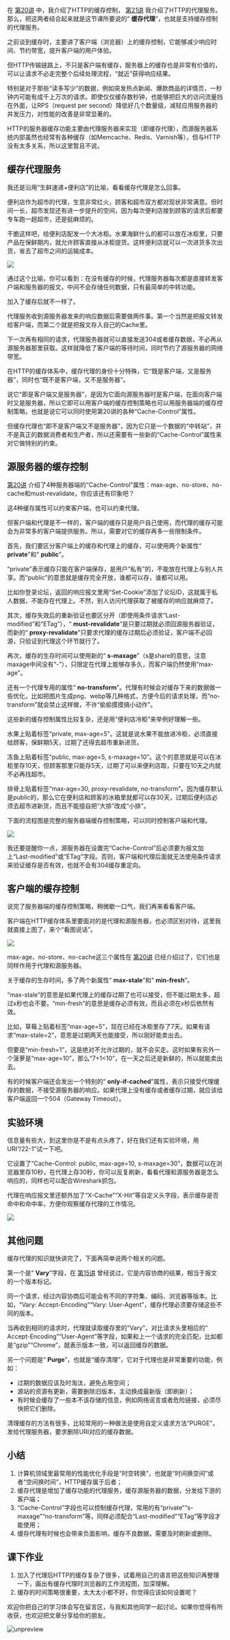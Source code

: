 在 [第20讲](https://time.geekbang.org/column/article/106804) 中，我介绍了HTTP的缓存控制， [第21讲](https://time.geekbang.org/column/article/107577) 我介绍了HTTP的代理服务。那么，把这两者结合起来就是这节课所要说的“ **缓存代理**”，也就是支持缓存控制的代理服务。

之前谈到缓存时，主要讲了客户端（浏览器）上的缓存控制，它能够减少响应时间、节约带宽，提升客户端的用户体验。

但HTTP传输链路上，不只是客户端有缓存，服务器上的缓存也是非常有价值的，可以让请求不必走完整个后续处理流程，“就近”获得响应结果。

特别是对于那些“读多写少”的数据，例如突发热点新闻、爆款商品的详情页，一秒钟内可能有成千上万次的请求。即使仅仅缓存数秒钟，也能够把巨大的访问流量挡在外面，让RPS（request per second）降低好几个数量级，减轻应用服务器的并发压力，对性能的改善是非常显著的。

HTTP的服务器缓存功能主要由代理服务器来实现（即缓存代理），而源服务器系统内部虽然也经常有各种缓存（如Memcache、Redis、Varnish等），但与HTTP没有太多关系，所以这里暂且不说。

## 缓存代理服务

我还是沿用“生鲜速递+便利店”的比喻，看看缓存代理是怎么回事。

便利店作为超市的代理，生意非常红火，顾客和超市双方都对现状非常满意。但时间一长，超市发现还有进一步提升的空间，因为每次便利店接到顾客的请求后都要专车跑一趟超市，还是挺麻烦的。

干脆这样吧，给便利店配发一个大冰柜。水果海鲜什么的都可以放在冰柜里，只要产品在保鲜期内，就允许顾客直接从冰柜提货。这样便利店就可以一次进货多次出货，省去了超市之间的运输成本。

![](https://static001.geekbang.org/resource/image/5e/c2/5e8d10b5758685850aeed2a473a6cdc2.png?wh=1580*757)

通过这个比喻，你可以看到：在没有缓存的时候，代理服务器每次都是直接转发客户端和服务器的报文，中间不会存储任何数据，只有最简单的中转功能。

加入了缓存后就不一样了。

代理服务收到源服务器发来的响应数据后需要做两件事。第一个当然是把报文转发给客户端，而第二个就是把报文存入自己的Cache里。

下一次再有相同的请求，代理服务器就可以直接发送304或者缓存数据，不必再从源服务器那里获取。这样就降低了客户端的等待时间，同时节约了源服务器的网络带宽。

在HTTP的缓存体系中，缓存代理的身份十分特殊，它“既是客户端，又是服务器”，同时也“既不是客户端，又不是服务器”。

说它“即是客户端又是服务器”，是因为它面向源服务器时是客户端，在面向客户端时又是服务器，所以它即可以用客户端的缓存控制策略也可以用服务器端的缓存控制策略，也就是说它可以同时使用第20讲的各种“Cache-Control”属性。

但缓存代理也“即不是客户端又不是服务器”，因为它只是一个数据的“中转站”，并不是真正的数据消费者和生产者，所以还需要有一些新的“Cache-Control”属性来对它做特别的约束。

## 源服务器的缓存控制

[第20讲](https://time.geekbang.org/column/article/106804) 介绍了4种服务器端的“Cache-Control”属性：max-age、no-store、no-cache和must-revalidate，你应该还有印象吧？

这4种缓存属性可以约束客户端，也可以约束代理。

但客户端和代理是不一样的，客户端的缓存只是用户自己使用，而代理的缓存可能会为非常多的客户端提供服务。所以，需要对它的缓存再多一些限制条件。

首先，我们要区分客户端上的缓存和代理上的缓存，可以使用两个新属性“ **private**”和“ **public**”。

“private”表示缓存只能在客户端保存，是用户“私有”的，不能放在代理上与别人共享。而“public”的意思就是缓存完全开放，谁都可以存，谁都可以用。

比如你登录论坛，返回的响应报文里用“Set-Cookie”添加了论坛ID，这就属于私人数据，不能存在代理上。不然，别人访问代理获取了被缓存的响应就麻烦了。

其次，缓存失效后的重新验证也要区分开（即使用条件请求“Last-modified”和“ETag”），“ **must-revalidate**”是只要过期就必须回源服务器验证，而新的“ **proxy-revalidate**”只要求代理的缓存过期后必须验证，客户端不必回源，只验证到代理这个环节就行了。

再次，缓存的生存时间可以使用新的“ **s-maxage**”（s是share的意思，注意maxage中间没有“-”），只限定在代理上能够存多久，而客户端仍然使用“max-age”。

还有一个代理专用的属性“ **no-transform**”。代理有时候会对缓存下来的数据做一些优化，比如把图片生成png、webp等几种格式，方便今后的请求处理，而“no-transform”就会禁止这样做，不许“偷偷摸摸搞小动作”。

这些新的缓存控制属性比较复杂，还是用“便利店冷柜”来举例好理解一些。

水果上贴着标签“private, max-age=5”。这就是说水果不能放进冷柜，必须直接给顾客，保鲜期5天，过期了还得去超市重新进货。

冻鱼上贴着标签“public, max-age=5, s-maxage=10”。这个的意思就是可以在冰柜里存10天，但顾客那里只能存5天，过期了可以来便利店取，只要在10天之内就不必再找超市。

排骨上贴着标签“max-age=30, proxy-revalidate, no-transform”。因为缓存默认是public的，那么它在便利店和顾客的冰箱里就都可以存30天，过期后便利店必须去超市进新货，而且不能擅自把“大排”改成“小排”。

下面的流程图是完整的服务器端缓存控制策略，可以同时控制客户端和代理。

![](https://static001.geekbang.org/resource/image/09/35/09266657fa61d0d1a720ae3360fe9535.png?wh=1076*1778)

我还要提醒你一点，源服务器在设置完“Cache-Control”后必须要为报文加上“Last-modified”或“ETag”字段。否则，客户端和代理后面就无法使用条件请求来验证缓存是否有效，也就不会有304缓存重定向。

## 客户端的缓存控制

说完了服务器端的缓存控制策略，稍微歇一口气，我们再来看看客户端。

客户端在HTTP缓存体系里要面对的是代理和源服务器，也必须区别对待，这里我就直接上图了，来个“看图说话”。

![](https://static001.geekbang.org/resource/image/47/92/47c1a69c800439e478c7a4ed40b8b992.png?wh=1086*1823)

max-age、no-store、no-cache这三个属性在 [第20讲](https://time.geekbang.org/column/article/106804) 已经介绍过了，它们也是同样作用于代理和源服务器。

关于缓存的生存时间，多了两个新属性“ **max-stale**”和“ **min-fresh**”。

“max-stale”的意思是如果代理上的缓存过期了也可以接受，但不能过期太多，超过x秒也会不要。“min-fresh”的意思是缓存必须有效，而且必须在x秒后依然有效。

比如，草莓上贴着标签“max-age=5”，现在已经在冰柜里存了7天。如果有请求“max-stale=2”，意思是过期两天也能接受，所以刚好能卖出去。

但要是“min-fresh=1”，这是绝对不允许过期的，就不会买走。这时如果有另外一个菠萝是“max-age=10”，那么“7+1<10”，在一天之后还是新鲜的，所以就能卖出去。

有的时候客户端还会发出一个特别的“ **only-if-cached**”属性，表示只接受代理缓存的数据，不接受源服务器的响应。如果代理上没有缓存或者缓存过期，就应该给客户端返回一个504（Gateway Timeout）。

## 实验环境

信息量有些大，到这里你是不是有点头疼了，好在我们还有实验环境，用URI“/22-1”试一下吧。

它设置了“Cache-Control: public, max-age=10, s-maxage=30”，数据可以在浏览器里存10秒，在代理上存30秒，你可以反复刷新，看看代理和源服务器是怎么响应的，同样也可以配合Wireshark抓包。

代理在响应报文里还额外加了“X-Cache”“X-Hit”等自定义头字段，表示缓存是否命中和命中率，方便你观察缓存代理的工作情况。

![](https://static001.geekbang.org/resource/image/4d/e8/4d210fa1adccb7299d632ed7e66391e8.png?wh=1892*884)

## 其他问题

缓存代理的知识就快讲完了，下面再简单说两个相关的问题。

第一个是“ **Vary**”字段，在 [第15讲](https://time.geekbang.org/column/article/104024) 曾经说过，它是内容协商的结果，相当于报文的一个版本标记。

同一个请求，经过内容协商后可能会有不同的字符集、编码、浏览器等版本。比如，“Vary: Accept-Encoding”“Vary: User-Agent”，缓存代理必须要存储这些不同的版本。

当再收到相同的请求时，代理就读取缓存里的“Vary”，对比请求头里相应的“ Accept-Encoding”“User-Agent”等字段，如果和上一个请求的完全匹配，比如都是“gzip”“Chrome”，就表示版本一致，可以返回缓存的数据。

另一个问题是“ **Purge**”，也就是“缓存清理”，它对于代理也是非常重要的功能，例如：

- 过期的数据应该及时淘汰，避免占用空间；
- 源站的资源有更新，需要删除旧版本，主动换成最新版（即刷新）；
- 有时候会缓存了一些本不该存储的信息，例如网络谣言或者危险链接，必须尽快把它们删除。

清理缓存的方法有很多，比较常用的一种做法是使用自定义请求方法“PURGE”，发给代理服务器，要求删除URI对应的缓存数据。

## 小结

1. 计算机领域里最常用的性能优化手段是“时空转换”，也就是“时间换空间”或者“空间换时间”，HTTP缓存属于后者；
2. 缓存代理是增加了缓存功能的代理服务，缓存源服务器的数据，分发给下游的客户端；
3. “Cache-Control”字段也可以控制缓存代理，常用的有“private”“s-maxage”“no-transform”等，同样必须配合“Last-modified”“ETag”等字段才能使用；
4. 缓存代理有时候也会带来负面影响，缓存不良数据，需要及时刷新或删除。

## 课下作业

1. 加入了代理后HTTP的缓存复杂了很多，试着用自己的语言把这些知识再整理一下，画出有缓存代理时浏览器的工作流程图，加深理解。
2. 缓存的时间策略很重要，太大太小都不好，你觉得应该如何设置呢？

欢迎你把自己的学习体会写在留言区，与我和其他同学一起讨论。如果你觉得有所收获，也欢迎把文章分享给你的朋友。

![unpreview](https://static001.geekbang.org/resource/image/54/b8/54fddf71fc45f1055eff0b59b67dffb8.png?wh=1769*2779)